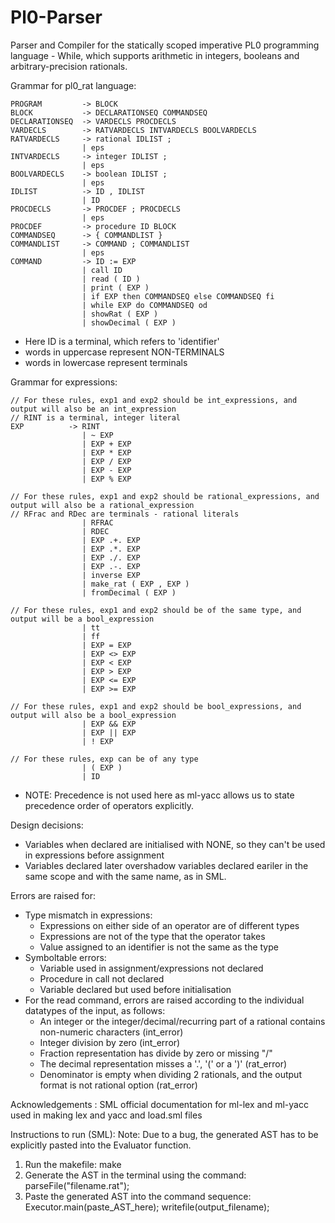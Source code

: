 # Pl0-Parser
Parser and Compiler for the statically scoped imperative PL0 programming language - While, which supports arithmetic in integers, booleans and arbitrary-precision rationals.

Grammar for pl0_rat language:

    PROGRAM         -> BLOCK 
    BLOCK           -> DECLARATIONSEQ COMMANDSEQ 
    DECLARATIONSEQ  -> VARDECLS PROCDECLS 
    VARDECLS        -> RATVARDECLS INTVARDECLS BOOLVARDECLS 
    RATVARDECLS     -> rational IDLIST ; 
                    | eps
    INTVARDECLS     -> integer IDLIST ; 
                    | eps
    BOOLVARDECLS    -> boolean IDLIST ; 
                    | eps
    IDLIST          -> ID , IDLIST 
                    | ID 
    PROCDECLS       -> PROCDEF ; PROCDECLS 
                    | eps
    PROCDEF         -> procedure ID BLOCK 
    COMMANDSEQ      -> { COMMANDLIST } 
    COMMANDLIST     -> COMMAND ; COMMANDLIST 
                    | eps
    COMMAND         -> ID := EXP 
                    | call ID 
                    | read ( ID ) 
                    | print ( EXP ) 
                    | if EXP then COMMANDSEQ else COMMANDSEQ fi 
                    | while EXP do COMMANDSEQ od 
                    | showRat ( EXP ) 
                    | showDecimal ( EXP ) 


- Here ID is a terminal, which refers to 'identifier'
- words in uppercase represent NON-TERMINALS
- words in lowercase represent terminals

Grammar for expressions:

    // For these rules, exp1 and exp2 should be int_expressions, and output will also be an int_expression 
    // RINT is a terminal, integer literal
    EXP          -> RINT 
                    | ~ EXP           
                    | EXP + EXP    
                    | EXP * EXP   
                    | EXP / EXP     
                    | EXP - EXP     
                    | EXP % EXP     
    
    // For these rules, exp1 and exp2 should be rational_expressions, and output will also be a rational_expression 
    // RFrac and RDec are terminals - rational literals
                    | RFRAC           
                    | RDEC           
                    | EXP .+. EXP    
                    | EXP .*. EXP   
                    | EXP ./. EXP     
                    | EXP .-. EXP     
                    | inverse EXP        
                    | make_rat ( EXP , EXP )       
                    | fromDecimal ( EXP )              

    // For these rules, exp1 and exp2 should be of the same type, and output will be a bool_expression 
                    | tt 
                    | ff 
                    | EXP = EXP 
                    | EXP <> EXP 
                    | EXP < EXP 
                    | EXP > EXP 
                    | EXP <= EXP 
                    | EXP >= EXP 
                    
    // For these rules, exp1 and exp2 should be bool_expressions, and output will also be a bool_expression 
                    | EXP && EXP 
                    | EXP || EXP 
                    | ! EXP

    // For these rules, exp can be of any type
                    | ( EXP )
                    | ID 

- NOTE: Precedence is not used here as ml-yacc allows us to state precedence order of operators explicitly.



Design decisions:
- Variables when declared are initialised with NONE, so they can't be used in expressions before assignment
- Variables declared later overshadow variables declared eariler in the same scope and with the same name, as in SML.

Errors are raised for:
- Type mismatch in expressions:
    - Expressions on either side of an operator are of different types
    - Expressions are not of the type that the operator takes
    - Value assigned to an identifier is not the same as the type
- Symboltable errors:
    - Variable used in assignment/expressions not declared
    - Procedure in call not declared
    - Variable declared but used before initialisation
- For the read command, errors are raised according to the individual datatypes of the input, as follows:
    - An integer or the integer/decimal/recurring part of a rational contains non-numeric characters (int_error)
    - Integer division by zero (int_error)
    - Fraction representation has divide by zero or missing "/"
    - The decimal representation misses a '.', '(' or a ')' (rat_error)
    - Denominator is empty when dividing 2 rationals, and the output format is not rational option (rat_error)

Acknowledgements : SML official documentation for ml-lex and ml-yacc used in making lex and yacc and load.sml files

Instructions to run (SML):
Note: Due to a bug, the generated AST has to be explicitly pasted into the Evaluator function.
1. Run the makefile: make
2. Generate the AST in the terminal using the command: parseFile("filename.rat");
3. Paste the generated AST into the command sequence:
    Executor.main(paste_AST_here);
    writefile(output_filename);